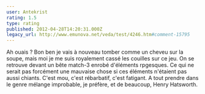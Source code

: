 ```yaml
---
user: Antekrist
rating: 1.5
type: rating
published: 2012-04-28T14:20:31.000Z
legacy_url: http://www.emunova.net/veda/test/4246.htm#comment-15795
---
```

Ah ouais ? Bon ben je vais à nouveau tomber comme un cheveu sur la soupe, mais moi je me suis royalement cassé les couilles sur ce jeu. On se retrouve devant un bête match-3 enrobé d'éléments rpgesques. Ce qui ne serait pas forcément une mauvaise chose si ces éléments n'étaient pas aussi chiants. C'est mou, c'est rébarbatif, c'est fatigant.
A tout prendre dans le genre mélange improbable, je préfère, et de beaucoup, Henry Hatsworth.